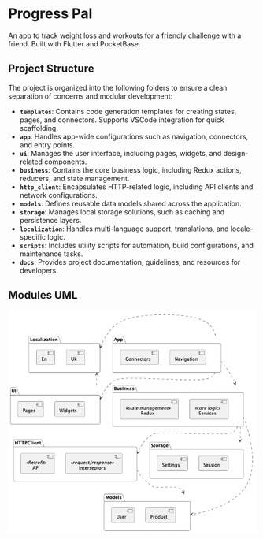 # Progress Pal

An app to track weight loss and workouts for a friendly challenge with a friend. Built with Flutter and PocketBase.

## Project Structure

The project is organized into the following folders to ensure a clean separation of concerns and modular development:

- **`templates`**: Contains code generation templates for creating states, pages, and connectors. Supports VSCode integration for quick scaffolding.
- **`app`**: Handles app-wide configurations such as navigation, connectors, and entry points.
- **`ui`**: Manages the user interface, including pages, widgets, and design-related components.
- **`business`**: Contains the core business logic, including Redux actions, reducers, and state management.
- **`http_client`**: Encapsulates HTTP-related logic, including API clients and network configurations.
- **`models`**: Defines reusable data models shared across the application.
- **`storage`**: Manages local storage solutions, such as caching and persistence layers.
- **`localization`**: Handles multi-language support, translations, and locale-specific logic.
- **`scripts`**: Includes utility scripts for automation, build configurations, and maintenance tasks.
- **`docs`**: Provides project documentation, guidelines, and resources for developers.

## Modules UML

![Modules UML](docs/out/modules/modules.png)

